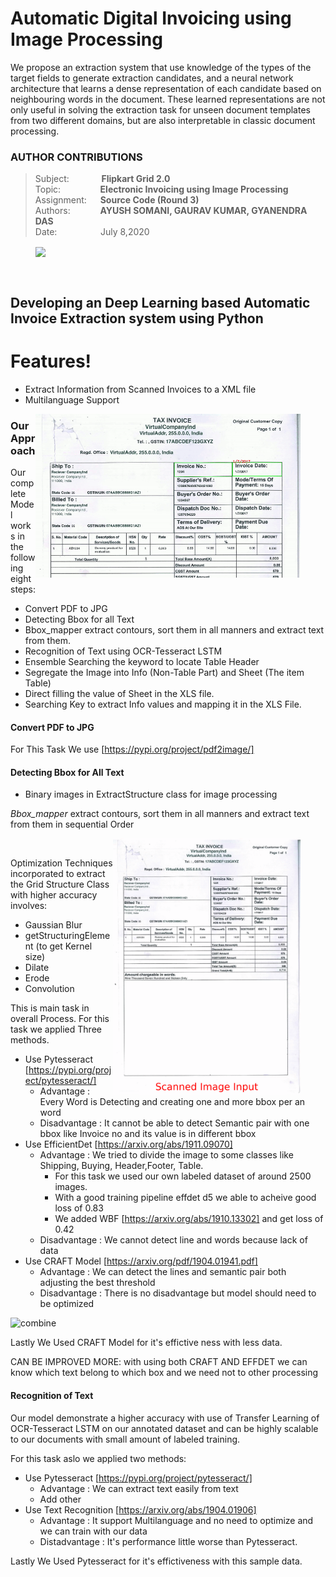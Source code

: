 # Automatic Digital Invoicing using Image Processing
We propose an extraction system that use knowledge of the types of the target fields to generate extraction candidates, and a neural network architecture that learns a dense representation of each candidate based on neighbouring words in the document. These learned representations are not only useful in solving the extraction task for unseen document templates from two different domains, but are also interpretable in classic document processing.


### AUTHOR CONTRIBUTIONS
> Subject: &nbsp; &emsp; &emsp; &nbsp;**Flipkart Grid 2.0** <br>
> Topic:&emsp; &emsp; &nbsp; &nbsp; &nbsp; &nbsp;**Electronic Invoicing using Image Processing** <br>
> Assignment: &emsp;  **Source Code (Round 3)** <br>
> Authors:&ensp; &ensp; &emsp; &nbsp; **AYUSH SOMANI, GAURAV KUMAR, GYANENDRA DAS** <br>
> Date: &ensp; &ensp; &emsp; &emsp; &nbsp; July 8,2020  <br>
<figure>
  <img src='Team The_Nomads.jpg' align="center"/> 
</figure>
<br>

## Developing an Deep Learning based Automatic Invoice Extraction system using Python <br>

# Features!

  - Extract Information from Scanned Invoices to a XML file
  - Multilanguage Support

<figure>
  <img src="./Results/OCR_Text_Parsing.gif" align="right" width=450/>
</figure>

### Our Approach

Our complete Model works in the following eight steps:

* Convert PDF to JPG
* Detecting Bbox for all Text
* Bbox_mapper extract contours, sort them in all manners and extract text from them.
* Recognition of Text using OCR-Tesseract LSTM
* Ensemble Searching the keyword to locate Table Header
* Segregate the Image into Info (Non-Table Part) and Sheet (The item Table)
* Direct filling the value of Sheet in the XLS file. 
* Searching Key to extract Info values and mapping it in the XLS File.

#### Convert PDF to JPG

For This Task We use  [https://pypi.org/project/pdf2image/]

#### Detecting Bbox for All Text

- Binary images in ExtractStructure class for image processing

*Bbox_mapper* extract contours, sort them in all manners and extract text from them in sequential Order

<figure>
  <img src="./Results/Table_Detection_Algorithm_Demo.gif" align="right" width=300/>
</figure>

<br>

Optimization Techniques incorporated to extract the Grid Structure Class with higher accuracy involves:
- Gaussian Blur
- getStructuringElement (to get Kernel size)
- Dilate
- Erode
- Convolution

This is main task in overall Process. For this task we applied Three methods.

* Use Pytesseract [https://pypi.org/project/pytesseract/]
    * Advantage : Every Word is Detecting and creating one and more bbox per an word
    * Disadvantage : It cannot be able to detect Semantic pair with one bbox like Invoice no and its value is in different bbox
* Use EfficientDet [https://arxiv.org/abs/1911.09070]
    * Advantage : We tried to divide the image to some classes like Shipping, Buying, Header,Footer, Table. 
        * For this task we used our own labeled dataset of around 2500 images.
        * With a good training pipeline effdet d5 we able to acheive good loss of 0.83
        * We added WBF [https://arxiv.org/abs/1910.13302] and get loss of 0.42
    * Disadvantage : We cannot detect line and words because lack of data 
* Use CRAFT Model [https://arxiv.org/pdf/1904.01941.pdf]
    * Advantage : We can detect the lines and semantic pair both adjusting the best threshold
    * Disadvantage : There is no disadvantage but model should need to be optimized

![combine](https://user-images.githubusercontent.com/54680536/89717404-0ba6db00-d9d4-11ea-8619-77db7d248141.jpg)

Lastly We Used CRAFT Model for it's effictive ness with less data.

CAN BE IMPROVED MORE:
    with using both CRAFT AND EFFDET we can know which text belong to which box and we need not to other processing

#### Recognition of Text 
Our model demonstrate a higher accuracy with use of Transfer Learning of OCR-Tesseract LSTM on our annotated dataset and can be highly scalable to our documents with small amount of labeled training.

For this task aslo we applied two methods:
* Use Pytesseract [https://pypi.org/project/pytesseract/]
    * Advantage : We can extract text easily from text
    * Add other
* Use Text Recognition [https://arxiv.org/abs/1904.01906]
    * Advantage : It support Multilanguage and no need to optimize and we can train with our data
    * Distadvantage : It's performance little worse than Pytesseract.

Lastly We Used Pytesseract for it's effictiveness with this sample data.
